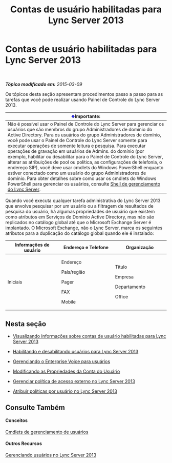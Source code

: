 ﻿---
title: Contas de usuário habilitadas para Lync Server 2013
TOCTitle: Contas de usuário habilitadas para Lync Server 2013
ms:assetid: 8021087e-5084-4a39-9fef-ab9376c6d371
ms:mtpsurl: https://technet.microsoft.com/pt-br/library/Gg182543(v=OCS.15)
ms:contentKeyID: 49307270
ms.date: 05/19/2016
mtps_version: v=OCS.15
ms.translationtype: HT
---

# Contas de usuário habilitadas para Lync Server 2013

 

_**Tópico modificado em:** 2015-03-09_

Os tópicos desta seção apresentam procedimentos passo a passo para as tarefas que você pode realizar usando Painel de Controle do Lync Server 2013.

<table>
<thead>
<tr class="header">
<th><img src="images/Gg425939.important(OCS.15).gif" title="important" alt="important" />Importante:</th>
</tr>
</thead>
<tbody>
<tr class="odd">
<td>Não é possível usar o Painel de Controle do Lync Server para gerenciar os usuários que são membros do grupo Administradores de domínio do Active Directory. Para os usuários do grupo Administradores de domínio, você pode usar o Painel de Controle do Lync Server somente para executar operações de somente leitura e pesquisa. Para executar operações de gravação em usuários de Admins. do domínio (por exemplo, habilitar ou desabilitar para o Painel de Controle do Lync Server, alterar as atribuições de pool ou política, as configurações de telefonia, o endereço SIP), você deve usar cmdlets do Windows PowerShell enquanto estiver conectado como um usuário do grupo Administradores de domínio. Para obter detalhes sobre como usar os cmdlets do Windows PowerShell para gerenciar os usuários, consulte <a href="lync-server-2013-lync-server-management-shell.md">Shell de gerenciamento do Lync Server</a>.</td>
</tr>
</tbody>
</table>


Quando você executa qualquer tarefa administrativa do Lync Server 2013 que envolve pesquisar por um usuário ou a filtragem de resultados de pesquisa do usuário, há algumas propriedades de usuário que existem como atributos em Serviços de Domínio Active Directory, mas não são replicados no catálogo global até que o Microsoft Exchange Server é implantado. O Microsoft Exchange, não o Lync Server, marca os seguintes atributos para a duplicação do catálogo global quando ele é instalado:


<table>
<colgroup>
<col style="width: 33%" />
<col style="width: 33%" />
<col style="width: 33%" />
</colgroup>
<thead>
<tr class="header">
<th>Informações de usuário</th>
<th>Endereço e Telefone</th>
<th>Organização</th>
</tr>
</thead>
<tbody>
<tr class="odd">
<td><p>Iniciais</p></td>
<td><p>Endereço</p>
<p>País/região</p>
<p>Pager</p>
<p>FAX</p>
<p>Mobile</p></td>
<td><p>Título</p>
<p>Empresa</p>
<p>Departamento</p>
<p>Office</p></td>
</tr>
</tbody>
</table>


## Nesta seção

  - [Visualizando Informações sobre contas de usuário habilitadas para Lync Server 2013](lync-server-2013-viewing-information-about-user-accounts-enabled-for-lync-server.md)

  - [Habilitando e desabilitando usuários para Lync Server 2013](lync-server-2013-enabling-and-disabling-users-for-lync-server.md)

  - [Gerenciando o Enterprise Voice para usuários](lync-server-2013-managing-enterprise-voice-for-users.md)

  - [Modificando as Propriedades da Conta do Usuário](lync-server-2013-modifying-user-account-properties.md)

  - [Gerenciar política de acesso externo no Lync Server 2013](lync-server-2013-manage-external-access-policy-for-your-organization.md)

  - [Atribuir políticas por usuário no Lync Server 2013](lync-server-2013-assigning-per-user-policies.md)

## Consulte Também

#### Conceitos

[Cmdlets de gerenciamento de usuários](lync-server-2013-user-management-cmdlets.md)  

#### Outros Recursos

[Gerenciando usuários no Lync Server 2013](lync-server-2013-managing-users-in-lync-server.md)

